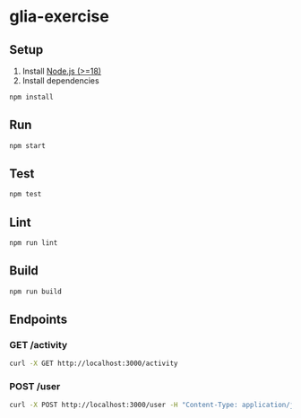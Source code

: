 # glia-exercise

## Setup

1. Install [Node.js (>=18)](https://nodejs.org/en/download/)
2. Install dependencies
```bash
npm install
```

## Run

```bash
npm start
```

## Test

```bash
npm test
```

## Lint

```bash
npm run lint
```

## Build

```bash
npm run build
```

## Endpoints

### GET /activity

```bash
curl -X GET http://localhost:3000/activity
```

### POST /user

```bash
curl -X POST http://localhost:3000/user -H "Content-Type: application/json" -d '{"name": "John", "accessibility": "High", "price": "Free"}'
```
